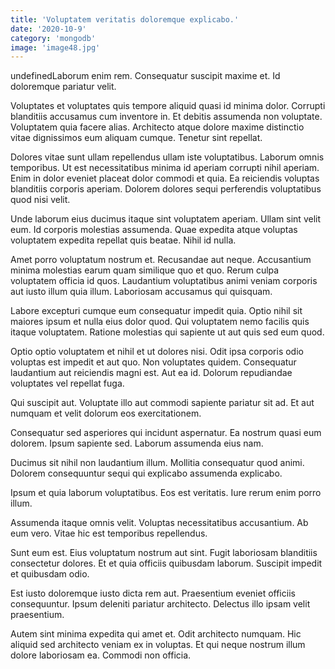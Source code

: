 ```yaml
---
title: 'Voluptatem veritatis doloremque explicabo.'
date: '2020-10-9'
category: 'mongodb'
image: 'image48.jpg'
---
```


undefinedLaborum enim rem. Consequatur suscipit maxime et. Id doloremque pariatur velit.
 Voluptates et voluptates quis tempore aliquid quasi id minima dolor. Corrupti blanditiis accusamus cum inventore in. Et debitis assumenda non voluptate. Voluptatem quia facere alias. Architecto atque dolore maxime distinctio vitae dignissimos eum aliquam cumque. Tenetur sint repellat.
 Dolores vitae sunt ullam repellendus ullam iste voluptatibus. Laborum omnis temporibus. Ut est necessitatibus minima id aperiam corrupti nihil aperiam. Enim in dolor eveniet placeat dolor commodi et quia. Ea reiciendis voluptas blanditiis corporis aperiam. Dolorem dolores sequi perferendis voluptatibus quod nisi velit.

Unde laborum eius ducimus itaque sint voluptatem aperiam. Ullam sint velit eum. Id corporis molestias assumenda. Quae expedita atque voluptas voluptatem expedita repellat quis beatae. Nihil id nulla.
 Amet porro voluptatum nostrum et. Recusandae aut neque. Accusantium minima molestias earum quam similique quo et quo. Rerum culpa voluptatem officia id quos. Laudantium voluptatibus animi veniam corporis aut iusto illum quia illum. Laboriosam accusamus qui quisquam.
 Labore excepturi cumque eum consequatur impedit quia. Optio nihil sit maiores ipsum et nulla eius dolor quod. Qui voluptatem nemo facilis quis itaque voluptatem. Ratione molestias qui sapiente ut aut quis sed eum quod.

Optio optio voluptatem et nihil et ut dolores nisi. Odit ipsa corporis odio voluptas est impedit et aut quo. Non voluptates quidem. Consequatur laudantium aut reiciendis magni est. Aut ea id. Dolorum repudiandae voluptates vel repellat fuga.
 Qui suscipit aut. Voluptate illo aut commodi sapiente pariatur sit ad. Et aut numquam et velit dolorum eos exercitationem.
 Consequatur sed asperiores qui incidunt aspernatur. Ea nostrum quasi eum dolorem. Ipsum sapiente sed. Laborum assumenda eius nam.

Ducimus sit nihil non laudantium illum. Mollitia consequatur quod animi. Dolorem consequuntur sequi qui explicabo assumenda explicabo.
 Ipsum et quia laborum voluptatibus. Eos est veritatis. Iure rerum enim porro illum.
 Assumenda itaque omnis velit. Voluptas necessitatibus accusantium. Ab eum vero. Vitae hic est temporibus repellendus.

Sunt eum est. Eius voluptatum nostrum aut sint. Fugit laboriosam blanditiis consectetur dolores. Et et quia officiis quibusdam laborum. Suscipit impedit et quibusdam odio.
 Est iusto doloremque iusto dicta rem aut. Praesentium eveniet officiis consequuntur. Ipsum deleniti pariatur architecto. Delectus illo ipsam velit praesentium.
 Autem sint minima expedita qui amet et. Odit architecto numquam. Hic aliquid sed architecto veniam ex in voluptas. Et qui neque nostrum illum dolore laboriosam ea. Commodi non officia.


